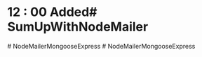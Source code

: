 # 12 : 00 Added#   S u m U p W i t h N o d e M a i l e r  
 #   N o d e M a i l e r M o n g o o s e E x p r e s s  
 #   N o d e M a i l e r M o n g o o s e E x p r e s s  
 